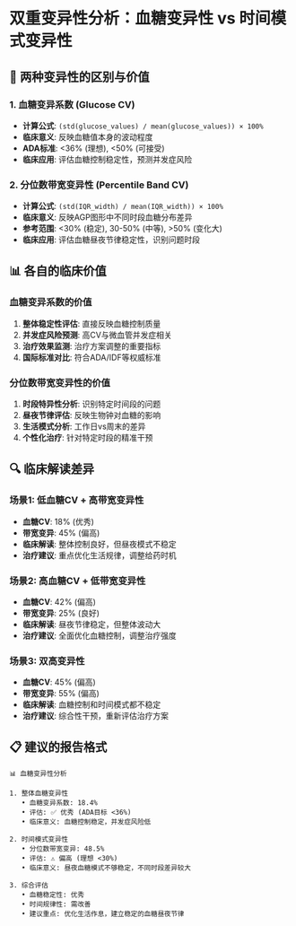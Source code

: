 # 双重变异性分析：血糖变异性 vs 时间模式变异性

## 🎯 两种变异性的区别与价值

### 1. **血糖变异系数 (Glucose CV)**
- **计算公式**: `(std(glucose_values) / mean(glucose_values)) × 100%`
- **临床意义**: 反映血糖值本身的波动程度
- **ADA标准**: <36% (理想), <50% (可接受)
- **临床应用**: 评估血糖控制稳定性，预测并发症风险

### 2. **分位数带宽变异性 (Percentile Band CV)**
- **计算公式**: `(std(IQR_width) / mean(IQR_width)) × 100%`
- **临床意义**: 反映AGP图形中不同时段血糖分布差异
- **参考范围**: <30% (稳定), 30-50% (中等), >50% (变化大)
- **临床应用**: 评估血糖昼夜节律稳定性，识别问题时段

## 📊 各自的临床价值

### 血糖变异系数的价值
1. **整体稳定性评估**: 直接反映血糖控制质量
2. **并发症风险预测**: 高CV与微血管并发症相关
3. **治疗效果监测**: 治疗方案调整的重要指标
4. **国际标准对比**: 符合ADA/IDF等权威标准

### 分位数带宽变异性的价值
1. **时段特异性分析**: 识别特定时间段的问题
2. **昼夜节律评估**: 反映生物钟对血糖的影响
3. **生活模式分析**: 工作日vs周末的差异
4. **个性化治疗**: 针对特定时段的精准干预

## 🔍 临床解读差异

### 场景1: 低血糖CV + 高带宽变异性
- **血糖CV**: 18% (优秀)
- **带宽变异**: 45% (偏高)
- **临床解读**: 整体控制良好，但昼夜模式不稳定
- **治疗建议**: 重点优化生活规律，调整给药时机

### 场景2: 高血糖CV + 低带宽变异性  
- **血糖CV**: 42% (偏高)
- **带宽变异**: 25% (良好)
- **临床解读**: 昼夜节律稳定，但整体波动大
- **治疗建议**: 全面优化血糖控制，调整治疗强度

### 场景3: 双高变异性
- **血糖CV**: 45% (偏高)
- **带宽变异**: 55% (偏高)
- **临床解读**: 血糖控制和时间模式都不稳定
- **治疗建议**: 综合性干预，重新评估治疗方案

## 📋 建议的报告格式

```
📊 血糖变异性分析

1. 整体血糖变异性
   • 血糖变异系数: 18.4%
   • 评估: ✅ 优秀 (ADA目标 <36%)
   • 临床意义: 血糖控制稳定，并发症风险低

2. 时间模式变异性  
   • 分位数带宽变异: 48.5%
   • 评估: ⚠️ 偏高 (理想 <30%)
   • 临床意义: 昼夜血糖模式不够稳定，不同时段差异较大

3. 综合评估
   • 血糖稳定性: 优秀
   • 时间规律性: 需改善
   • 建议重点: 优化生活作息，建立稳定的血糖昼夜节律
```
